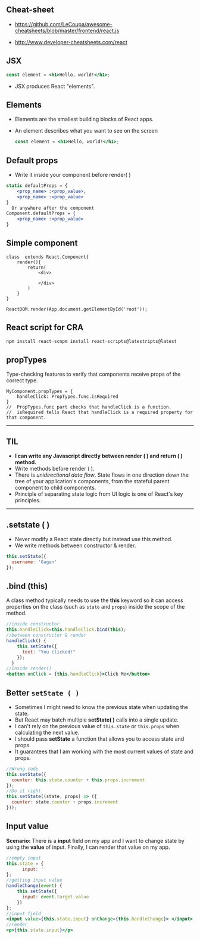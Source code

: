 ## Cheat-sheet

* https://github.com/LeCoupa/awesome-cheatsheets/blob/master/frontend/react.js

* http://www.developer-cheatsheets.com/react

## JSX

```jsx
const element = <h1>Hello, world!</h1>;
```

* JSX produces React "elements".

## Elements

* Elements are the smallest building blocks of React apps.

* An element describes what you want to see on the screen

  ```jsx
  const element = <h1>Hello, world!</h1>;
  ```

## Default props

* Write it inside your component before render( )

```jsx
static defaultProps = {
    <prop_name> :<prop_value>,
    <prop_name> :<prop_value>
}  
  Or anywhere after the component
Component.defaultProps = {
    <prop_name> :<prop_value> 
}
```

## Simple component

```react
class  extends React.Component{
    render(){
        return(
        	<div>
            	
            </div>
        )
    }
}
```

```react
ReactDOM.render(App,document.getElementById('root'));
```

## React script for CRA

```javascript
npm install react-scnpm install react-scripts@latestripts@latest
```

## propTypes

 Type-checking features to verify that components receive props of the correct type.

```react
MyComponent.propTypes = { 
    handleClick: PropTypes.func.isRequired 
}
//  PropTypes.func part checks that handleClick is a function.
//  isRequired tells React that handleClick is a required property for that component.
```

---

## TIL

* **I can write any Javascript directly between render ( ) and return ( ) method.**
* Write methods before render ( ).
*  There is *unidirectional data flow*. State flows in one direction down the tree of your application's components, from the stateful parent component to child components.
* Principle of separating state logic from UI logic is one of React's key principles.

---

## .setstate ( )

* Never modify a React state directly but instead use this method.
* We write methods between constructor & render.

```js
this.setState({
  username: 'Gagan'
});
```

## .bind (this)

A class method typically needs to use the **this** keyword so it can access properties on the class (such as `state` and `props`) inside the scope of the method. 

```jsx
//inside constructor
this.handleClick=this.handleClick.bind(this);
//between constructor & render
handleClick() {
    this.setState({
      text: "You clicked!"
    });
  }
//inside render()
<button onClick = {this.handleClick}>Click Me</button>
```

## Better `setState ( )`

* Sometimes I might need to know the previous state when updating the state. 
* But React may batch multiple **setState( )** calls into a single update.
* I can't rely on the previous value of `this.state` or `this.props` when calculating the next value.
* I should pass **setState** a function that allows you to access state and props.
* It guarantees that I am working with the most current values of state and props.

```jsx
//Wrong code
this.setState({
  counter: this.state.counter + this.props.increment
});
//Do it right
this.setState((state, props) => ({
  counter: state.counter + props.increment
}));
```

## Input value

**Scenario:** There is a **input** field on my app and I want to change state by using the **value** of input. Finally, I can render that value on my app.

```jsx
//empty input 
this.state = {
      input: ''
};
//getting input value
handleChange(event) {
    this.setState({
      input: event.target.value
    })
};
//input field
<input value={this.state.input} onChange={this.handleChange}> </input>
//render
<p>{this.state.input}</p>
```

